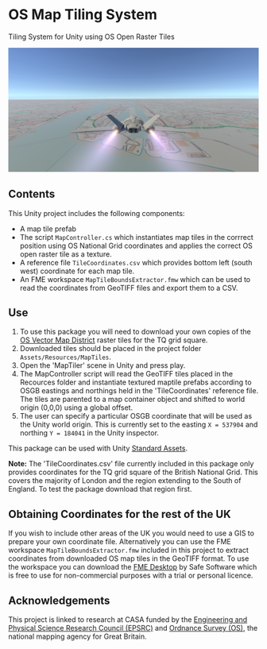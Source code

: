 # OS Map Tiling System
Tiling System for Unity using OS Open Raster Tiles

![OSMapFlightSim](images/OSMapFlightSim.PNG)

## Contents
This Unity project includes the following components:
- A map tile prefab
- The script `MapController.cs` which instantiates map tiles in the corrrect position using OS National Grid coordinates and applies the correct OS open raster tile as a texture.
- A reference file `TileCoordinates.csv` which provides bottom left (south west) coordinate for each map tile.
- An FME workspace `MapTileBoundsExtractor.fmw` which can be used to read the coordinates from GeoTIFF files and export them to a CSV.

## Use

1. To use this package you will need to download your own copies of the [OS Vector Map District](https://www.ordnancesurvey.co.uk/business-and-government/products/vectormap-district.html) raster tiles for the TQ grid square.
2. Downloaded tiles should be placed in the project folder `Assets/Resources/MapTiles`.
3. Open the 'MapTiler' scene in Unity and press play.
4. The MapController script will read the GeoTIFF tiles placed in the Recources folder and instantiate textured maptile prefabs according to OSGB eastings and northings held in the 'TileCoordinates' reference file. The tiles are parented to a map container object and shifted to world origin (0,0,0) using a global offset.
5. The user can specify a particular OSGB coordinate that will be used as the Unity world origin. This is currently set to the easting `X = 537904` and northing `Y = 184041` in the Unity inspector.

This package can be used with Unity [Standard Assets](https://assetstore.unity.com/packages/essentials/asset-packs/standard-assets-32351).

**Note:** The 'TileCoordinates.csv' file currently included in this package only provides coordinates for the TQ grid square of the British National Grid. This covers the majority of London and the region extending to the South of England. To test the package download that region first.

## Obtaining Coordinates for the rest of the UK
If you wish to include other areas of the UK you would need to use a GIS to prepare your own coordinate file. Alternatively you can use the FME workspace `MapTileBoundsExtractor.fmw` included in this project to extract coordinates from downloaded OS map tiles in the GeoTIFF format. To use the workspace you can download the [FME Desktop](https://www.safe.com/) by Safe Software which is free to use for non-commercial purposes with a trial or personal licence.

## Acknowledgements
This project is linked to research at CASA funded by the [Engineering and Physical Science Research Council (EPSRC)](https://epsrc.ukri.org/) and [Ordnance Survey (OS)](https://www.ordnancesurvey.co.uk/), the national mapping agency for Great Britain. 
